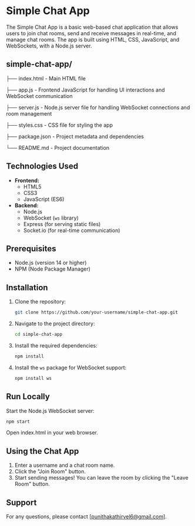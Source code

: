 # Simple Chat App

The Simple Chat App is a basic web-based chat application that allows users to join chat rooms, send and receive messages in real-time, and manage chat rooms. The app is built using HTML, CSS, JavaScript, and WebSockets, with a Node.js server.

## simple-chat-app/

├── index.html - Main HTML file

├── app.js - Frontend JavaScript for handling UI interactions and WebSocket communication

├── server.js - Node.js server file for handling WebSocket connections and room management

├── styles.css - CSS file for styling the app

├── package.json - Project metadata and dependencies

└── README.md - Project documentation

## Technologies Used

- **Frontend:**
  - HTML5
  - CSS3
  - JavaScript (ES6)
- **Backend:**
  - Node.js
  - WebSocket (`ws` library)
  - Express (for serving static files)
  - Socket.io (for real-time communication)

## Prerequisites

- Node.js (version 14 or higher)
- NPM (Node Package Manager)

## Installation

1. Clone the repository:

   ```bash
   git clone https://github.com/your-username/simple-chat-app.git
   ```

2. Navigate to the project directory:

   ```bash
   cd simple-chat-app
   ```

3. Install the required dependencies:

   ```bash
   npm install
   ```

4. Install the `ws` package for WebSocket support:

   ```bash
   npm install ws
   ```

## Run Locally

Start the Node.js WebSocket server:

```bash
npm start
```

Open index.html in your web browser.

## Using the Chat App

1. Enter a username and a chat room name.
2. Click the "Join Room" button.
3. Start sending messages! You can leave the room by clicking the "Leave Room" button.

## Support

For any questions, please contact [punithakathirvel6@gmail.com].
